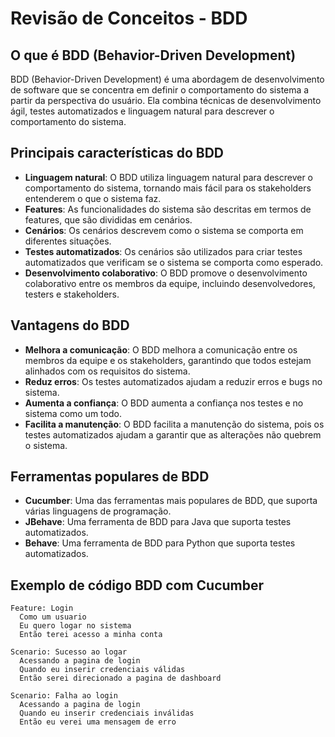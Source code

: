 # Revisão de Conceitos - BDD

## O que é BDD (Behavior-Driven Development)

BDD (Behavior-Driven Development) é uma abordagem de desenvolvimento de software que se concentra em definir o comportamento do sistema a partir da perspectiva do usuário. Ela combina técnicas de desenvolvimento ágil, testes automatizados e linguagem natural para descrever o comportamento do sistema.

## Principais características do BDD

  - **Linguagem natural**: O BDD utiliza linguagem natural para descrever o comportamento do sistema, tornando mais fácil para os stakeholders entenderem o que o sistema faz.
  - **Features**: As funcionalidades do sistema são descritas em termos de features, que são divididas em cenários.
  - **Cenários**: Os cenários descrevem como o sistema se comporta em diferentes situações.
  - **Testes automatizados**: Os cenários são utilizados para criar testes automatizados que verificam se o sistema se comporta como esperado.
  - **Desenvolvimento colaborativo**: O BDD promove o desenvolvimento colaborativo entre os membros da equipe, incluindo desenvolvedores, testers e stakeholders.

## Vantagens do BDD

  - **Melhora a comunicação**: O BDD melhora a comunicação entre os membros da equipe e os stakeholders, garantindo que todos estejam alinhados com os requisitos do sistema.
  - **Reduz erros**: Os testes automatizados ajudam a reduzir erros e bugs no sistema.
  - **Aumenta a confiança**: O BDD aumenta a confiança nos testes e no sistema como um todo.
  - **Facilita a manutenção**: O BDD facilita a manutenção do sistema, pois os testes automatizados ajudam a garantir que as alterações não quebrem o sistema.

## Ferramentas populares de BDD

  - **Cucumber**: Uma das ferramentas mais populares de BDD, que suporta várias linguagens de programação.
  - **JBehave**: Uma ferramenta de BDD para Java que suporta testes automatizados.
  - **Behave**: Uma ferramenta de BDD para Python que suporta testes automatizados.

## Exemplo de código BDD com Cucumber

```
Feature: Login
  Como um usuario
  Eu quero logar no sistema
  Então terei acesso a minha conta

Scenario: Sucesso ao logar
  Acessando a pagina de login
  Quando eu inserir credenciais válidas
  Então serei direcionado a pagina de dashboard

Scenario: Falha ao login
  Acessando a pagina de login
  Quando eu inserir credenciais inválidas
  Então eu verei uma mensagem de erro
```